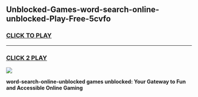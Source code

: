 
## Unblocked-Games-word-search-online-unblocked-Play-Free-5cvfo
<h3>
<a href="https://premium76.site?title=word-search-online-unblocked&ref=21A">CLICK TO PLAY</a></h3>
<hr>

<h3>
<a href="https://premium76.site?title=word-search-online-unblocked&ref=21A">CLICK 2 PLAY</a>
  
</h3>

<a href="https://premium76.site?title=word-search-online-unblocked&ref=21A"><img src="https://clearcache.store/games.png"></a>


**word-search-online-unblocked games unblocked: Your Gateway to Fun and Accessible Online Gaming**
